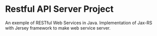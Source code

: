 # Restful API Server Project

An exemple of RESTful Web Services in Java.
Implementation of Jax-RS with Jersey framework to make web service server.
